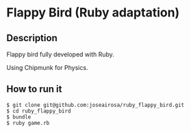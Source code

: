Flappy Bird (Ruby adaptation)
================

## Description

Flappy bird fully developed with Ruby.

Using Chipmunk for Physics.

## How to run it

```
$ git clone git@github.com:joseairosa/ruby_flappy_bird.git
$ cd ruby_flappy_bird
$ bundle
$ ruby game.rb
```
